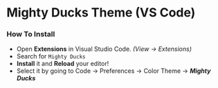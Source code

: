# Mighty Ducks Theme (VS Code)

### How To Install
+ Open **Extensions** in Visual Studio Code. *(View → Extensions)*
+ Search for `Mighty Ducks`
+ **Install** it and **Reload** your editor!
+ Select it by going to Code → Preferences → Color Theme → ***Mighty Ducks***